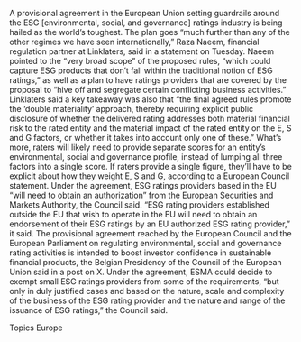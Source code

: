 A provisional agreement in the European Union setting guardrails around the ESG [environmental, social, and governance] ratings industry is being hailed as the world’s toughest.
The plan goes “much further than any of the other regimes we have seen internationally,” Raza Naeem, financial regulation partner at Linklaters, said in a statement on Tuesday. Naeem pointed to the “very broad scope” of the proposed rules, “which could capture ESG products that don’t fall within the traditional notion of ESG ratings,” as well as a plan to have ratings providers that are covered by the proposal to “hive off and segregate certain conflicting business activities.”
Linklaters said a key takeaway was also that “the final agreed rules promote the ‘double materiality’ approach, thereby requiring explicit public disclosure of whether the delivered rating addresses both material financial risk to the rated entity and the material impact of the rated entity on the E, S and G factors, or whether it takes into account only one of these.”
What’s more, raters will likely need to provide separate scores for an entity’s environmental, social and governance profile, instead of lumping all three factors into a single score. If raters provide a single figure, they’ll have to be explicit about how they weight E, S and G, according to a European Council statement.
Under the agreement, ESG ratings providers based in the EU “will need to obtain an authorization” from the European Securities and Markets Authority, the Council said. “ESG rating providers established outside the EU that wish to operate in the EU will need to obtain an endorsement of their ESG ratings by an EU authorized ESG rating provider,” it said.
The provisional agreement reached by the European Council and the European Parliament on regulating environmental, social and governance rating activities is intended to boost investor confidence in sustainable financial products, the Belgian Presidency of the Council of the European Union said in a post on X.
Under the agreement, ESMA could decide to exempt small ESG ratings providers from some of the requirements, “but only in duly justified cases and based on the nature, scale and complexity of the business of the ESG rating provider and the nature and range of the issuance of ESG ratings,” the Council said.

Topics
Europe
